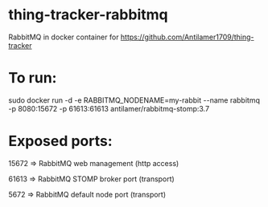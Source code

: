 # thing-tracker-rabbitmq
RabbitMQ in docker container for https://github.com/Antilamer1709/thing-tracker

# To run: 
sudo docker run -d -e RABBITMQ_NODENAME=my-rabbit --name rabbitmq -p 8080:15672 -p 61613:61613 antilamer/rabbitmq-stomp:3.7

# Exposed ports:

15672 => RabbitMQ web management (http access)

61613 => RabbitMQ STOMP broker port (transport)

5672 => RabbitMQ default node port (transport)
